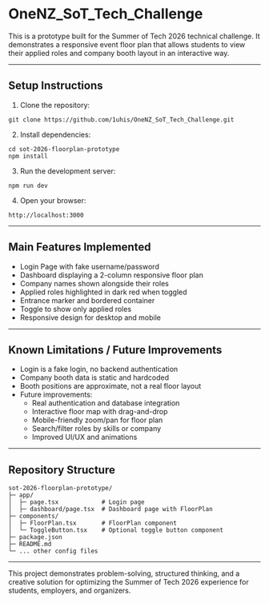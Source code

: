 # OneNZ_SoT_Tech_Challenge

This is a prototype built for the Summer of Tech 2026 technical challenge.
It demonstrates a responsive event floor plan that allows students to view their applied roles and company booth layout in an interactive way.

---

## Setup Instructions

1. Clone the repository:

```
git clone https://github.com/1uhis/OneNZ_SoT_Tech_Challenge.git
```

2. Install dependencies:

```
cd sot-2026-floorplan-prototype
npm install
```

3. Run the development server:

```
npm run dev
```

4. Open your browser:

```
http://localhost:3000
```

---

## Main Features Implemented

- Login Page with fake username/password
- Dashboard displaying a 2-column responsive floor plan
- Company names shown alongside their roles
- Applied roles highlighted in dark red when toggled
- Entrance marker and bordered container
- Toggle to show only applied roles
- Responsive design for desktop and mobile

---

## Known Limitations / Future Improvements

- Login is a fake login, no backend authentication
- Company booth data is static and hardcoded
- Booth positions are approximate, not a real floor layout
- Future improvements:
  - Real authentication and database integration
  - Interactive floor map with drag-and-drop
  - Mobile-friendly zoom/pan for floor plan
  - Search/filter roles by skills or company
  - Improved UI/UX and animations

---

## Repository Structure

```
sot-2026-floorplan-prototype/
├─ app/
│  ├─ page.tsx            # Login page
│  ├─ dashboard/page.tsx  # Dashboard page with FloorPlan
├─ components/
│  ├─ FloorPlan.tsx       # FloorPlan component
│  └─ ToggleButton.tsx    # Optional toggle button component
├─ package.json
├─ README.md
└─ ... other config files
```

---

This project demonstrates problem-solving, structured thinking, and a creative solution for optimizing the Summer of Tech 2026 experience for students, employers, and organizers.
